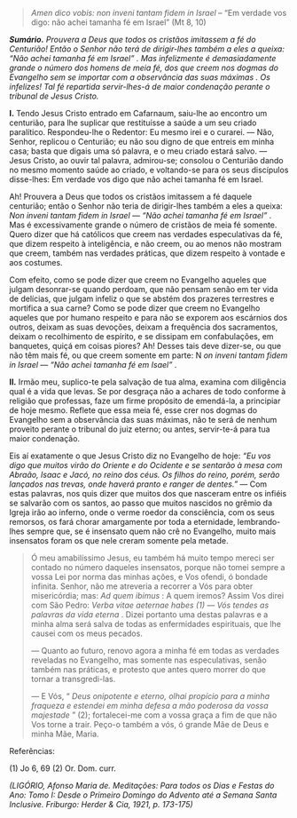 > *Amen dico vobis: non inveni tantam fidem in Israel* – “Em verdade vos digo: não achei tamanha fé em Israel” (Mt 8, 10)

***Sumário.** Prouvera a Deus que todos os cristãos imitassem a fé do Centurião! Então o Senhor não terá de dirigir-lhes também a eles a queixa: *“Não achei tamanha fé em Israel”* . Mas infelizmente é demasiadamente grande o número dos homens de meia fé, dos que creem nos dogmas do Evangelho sem se importar com a observância das suas *máximas* . Os infelizes! Tal fé repartida servir-lhes-á de maior condenação perante o tribunal de Jesus Cristo.*

**I.** Tendo Jesus Cristo entrado em Cafarnaum, saiu-lhe ao encontro um centurião, para lhe suplicar que restituísse a saúde a um seu criado paralítico. Respondeu-lhe o Redentor: Eu mesmo irei e o curarei. — Não, Senhor, replicou o Centurião; eu não sou digno de que entreis em minha casa; basta que digais uma só palavra, e o meu criado estará salvo. — Jesus Cristo, ao ouvir tal palavra, admirou-se; consolou o Centurião dando no mesmo momento saúde ao criado, e voltando-se para os seus discípulos disse-lhes: Em verdade vos digo que não achei tamanha fé em Israel.

Ah! Prouvera a Deus que todos os cristãos imitassem a fé daquele centurião; então o Senhor não teria de dirigir-lhes também a eles a queixa: *Non inveni tantam fidem in Israel — “Não achei tamanha fé em Israel”* . Mas é excessivamente grande o número de cristãos de meia fé somente. Quero dizer que há católicos que creem nas verdades especulativas da fé, que dizem respeito à inteligência, e não creem, ou ao menos não mostram que creem, também nas verdades práticas, que dizem respeito à vontade e aos costumes.

Com efeito, como se pode dizer que creem no Evangelho aqueles que julgam desonrar-se quando perdoam, que não pensam senão em ter vida de delícias, que julgam infeliz o que se abstém dos prazeres terrestres e mortifica a sua carne? Como se pode dizer que creem no Evangelho aqueles que por humano respeito e para não se exporem aos escárnios dos outros, deixam as suas devoções, deixam a frequência dos sacramentos, deixam o recolhimento de espírito, e se dissipam em confabulações, em banquetes, quiçá em coisas piores? Ah! Desses tais deve dizer-se, ou que não têm mais fé, ou que creem somente em parte: N *on inveni tantam fidem in Israel — “Não achei tamanha fé em Isael”* .

**II.** Irmão meu, suplico-te pela salvação de tua alma, examina com diligência qual é a vida que levas. Se por desgraça não a achares de todo conforme à religião que professas, faze um firme propósito de emendá-la, a principiar de hoje mesmo. Reflete que essa meia fé, esse crer nos dogmas do Evangelho sem a observância das suas máximas, não te será de nenhum proveito perante o tribunal do juiz eterno; ou antes, servir-te-á para tua maior condenação.

Eis aí exatamente o que Jesus Cristo diz no Evangelho de hoje: *“Eu vos digo que muitos virão do Oriente e do Ocidente e se sentarão à mesa com Abraão, Isaac e Jacó, no reino dos céus. Os filhos do reino, porém, serão lançados nas trevas, onde haverá pranto e ranger de dentes.”* — Com estas palavras, nos quis dizer que muitos dos que nasceram entre os infiéis se salvarão com os santos, ao passo que muitos nascidos no grêmio da Igreja irão ao inferno, onde o verme roedor da consciência, com os seus remorsos, os fará chorar amargamente por toda a eternidade, lembrando-lhes sempre que, se é insensato quem não crê no Evangelho, muito mais insensatos foram os que nele creram somente pela metade.

> Ó meu amabilíssimo Jesus, eu também há muito tempo mereci ser contado no número daqueles insensatos, porque não tomei sempre a vossa Lei por norma das minhas ações, e Vos ofendi, ó bondade infinita. Senhor, não me atreveria a recorrer a Vós para obter misericórdia; mas: *Ad quem ibimus* : A quem iremos? Assim Vos direi com São Pedro: *Verba vitae aeternae habes (1) — Vós tendes as palavras da vida eterna* . Dizei portanto uma destas palavras e a minha alma será salva de todas as enfermidades espirituais, que lhe causei com os meus pecados.
>
> — Quanto ao futuro, renovo agora a minha fé em todas as verdades reveladas no Evangelho, mas somente nas especulativas, senão também nas práticas, e protesto que antes quero morrer do que tornar a transgredi-las.
>
> — E Vós, “ *Deus onipotente e eterno, olhai propício para a minha fraqueza e estendei em minha defesa a mão poderosa da vossa majestade* ” (2); fortalecei-me com a vossa graça a fim de que não Vos torne a trair. Peço-o também a vós, ó grande Mãe de Deus e minha Mãe, Maria.

Referências:

\(1\) Jo 6, 69 (2) Or. Dom. curr.

*(LIGÓRIO, Afonso Maria de. Meditações: Para todos os Dias e Festas do Ano: Tomo I: Desde o Primeiro Domingo do Advento até a Semana Santa Inclusive. Friburgo: Herder & Cia, 1921, p. 173-175)*
